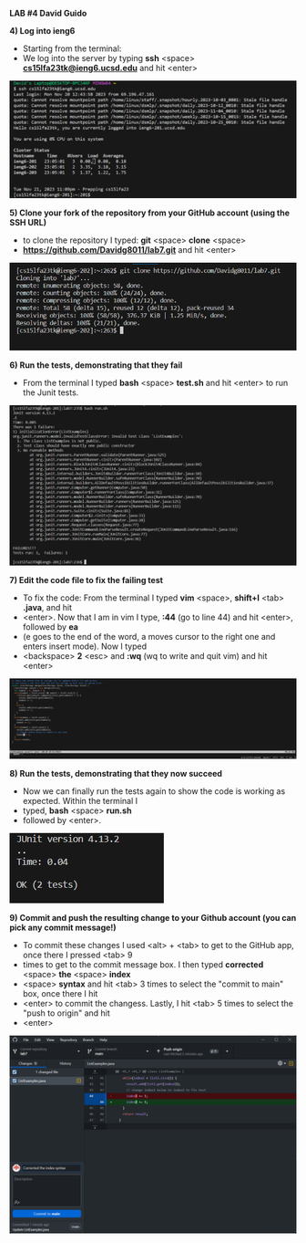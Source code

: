 

**LAB #4 David Guido**


**4) Log into ieng6**

* Starting from the terminal:
* We log into the server by typing **ssh** \<space\>  **cs15lfa23tk@ieng6.ucsd.edu** and hit \<enter\>
  
![Image](Lab_4_log_Into_ieng6.png)






**5) Clone your fork of the repository from your GitHub account (using the SSH URL)**

* to clone the repository I typed: **git** \<space\>  **clone** \<space\>
* **https://github.com/Davidg8011/lab7.git** and hit \<enter\>

![Image](Lab_4_git_clone.png)







**6) Run the tests, demonstrating that they fail**

* From the terminal I typed **bash** \<space\> **test.sh** and hit \<enter\> to run the Junit tests.

![Image](Lab_4_failed_Test.png)







**7) Edit the code file to fix the failing test**

* To fix the code: From the terminal I typed **vim** \<space\>, **shift+l** \<tab\> **.java**, and hit
* \<enter\>. Now that I am in vim I type, **:44** (go to line 44) and hit \<enter\>, followed by **ea**
* (e goes to the end of the word, a moves cursor to the right one and enters insert mode). Now I typed
* \<backspace\> **2** \<esc\> and **:wq** (wq to write and quit vim) and hit \<enter\>

![Image](Lab_4_vim_editing_VScode.png)






**8) Run the tests, demonstrating that they now succeed**

* Now we can finally run the tests again to show the code is working as expected. Within the terminal I
* typed, **bash** \<space\> **run.sh**
* followed by \<enter\>.


![Image](Lab_4_Junit_running_vscode_yes.png)






**9) Commit and push the resulting change to your Github account (you can pick any commit message!)**

* To commit these changes I used \<alt\>  + \<tab\>  to get to the GitHub app, once there I pressed \<tab\> 9
* times to get to the commit message box. I then typed **corrected** \<space\>  **the** \<space\>  **index**
* \<space\>  **syntax** and hit \<tab\> 3 times to select the "commit to main" box, once there I hit
* \<enter\> to commit the changess. Lastly, I hit \<tab\> 5 times to select the "push to origin" and hit
* \<enter\> 

![Image](Lab_4_commitingToGIt.png)

